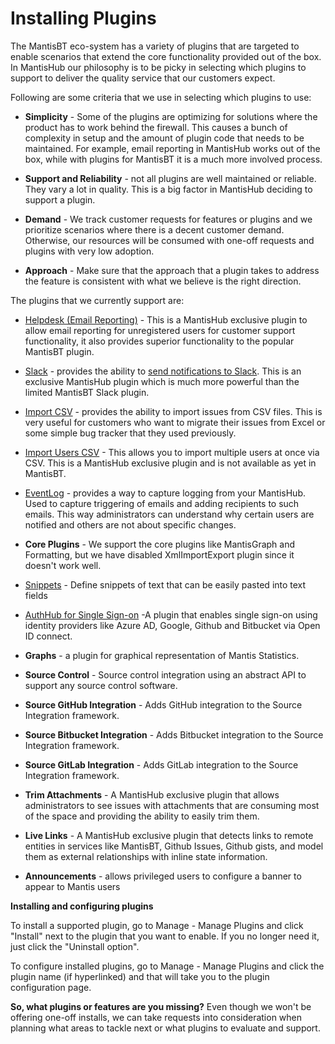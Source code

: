 # Installing Plugins

The MantisBT eco-system has a variety of plugins that are targeted to enable scenarios that extend the core functionality provided out of the box.  In MantisHub our philosophy is to be picky in selecting which plugins to support to deliver the quality service that our customers expect.

Following are some criteria that we use in selecting which plugins to use:

- **Simplicity** - Some of the plugins are optimizing for solutions where the product has to work behind the firewall.  This causes a bunch of complexity in setup and the amount of plugin code that needs to be maintained.  For example, email reporting in MantisHub works out of the box, while with plugins for MantisBT it is a much more involved process.

- **Support and Reliability** - not all plugins are well maintained or reliable.  They vary a lot in quality.  This is a big factor in MantisHub deciding to support a plugin.

- **Demand** - We track customer requests for features or plugins and we prioritize scenarios where there is a decent customer demand.  Otherwise, our resources will be consumed with one-off requests and plugins with very low adoption.

- **Approach** - Make sure that the approach that a plugin takes to address the feature is consistent with what we believe is the right direction.

The plugins that we currently support are:

- [Helpdesk (Email Reporting)](/mantishub_helpdesk/report_email) - This is a MantisHub exclusive plugin to allow email reporting for unregistered users for customer support functionality, it also provides superior functionality to the popular MantisBT plugin.

- [Slack](/plug_ins/slack) - provides the ability to [send notifications to Slack](/plug_ins/slack). This is an exclusive MantisHub plugin which is much more powerful than the limited MantisBT Slack plugin.

- [Import CSV](/import_export/importing) - provides the ability to import issues from CSV files.  This is very useful for customers who want to migrate their issues from Excel or some simple bug tracker that they used previously.

- [Import Users CSV](/migrating_to_mh/import_users) - This allows you to import multiple users at once via CSV. This is a MantisHub exclusive plugin and is not available as yet in MantisBT. 

- [EventLog](/system_management/event_log_email_notifs) - provides a way to capture logging from your MantisHub.  Used to capture triggering of emails and adding recipients to such emails.  This way administrators can understand why certain users are notified and others are not about specific changes.
- **Core Plugins** - We support the core plugins like MantisGraph and Formatting, but we have disabled XmlImportExport plugin since it doesn't work well.

- [Snippets](/plug_ins/snippets) - Define snippets of text that can be easily pasted into text fields

- [AuthHub for Single Sign-on](/plug_ins/config_authhub) -A plugin that enables single sign-on using identity providers like Azure AD, Google, Github and Bitbucket via Open ID connect. 

- **Graphs** - a plugin for graphical representation of Mantis Statistics. 

- **Source Control** - Source control integration using an abstract API to support any source control software.

- **Source GitHub Integration** - Adds GitHub integration to the Source Integration framework.

- **Source Bitbucket Integration** - Adds Bitbucket integration to the Source Integration framework.

- **Source GitLab Integration** - Adds GitLab integration to the Source Integration framework.

- **Trim Attachments** - A MantisHub exclusive plugin that allows administrators to see issues with attachments that are consuming most of the space and providing the ability to easily trim them.

- **Live Links** - A MantisHub exclusive plugin that detects links to remote entities in services like MantisBT, Github Issues, Github gists, and model them as external relationships with inline state information.

- **Announcements** - allows privileged users to configure a banner to appear to Mantis users

**Installing and configuring plugins**

To install a supported plugin, go to Manage - Manage Plugins and click "Install" next to the plugin that you want to enable.  If you no longer need it, just click the "Uninstall option".

To configure installed plugins, go to Manage - Manage Plugins and click the plugin name (if hyperlinked) and that will take you to the plugin configuration page.

**So, what plugins or features are you missing?**  Even though we won't be offering one-off installs, we can take requests into consideration when planning what areas to tackle next or what plugins to evaluate and support.
